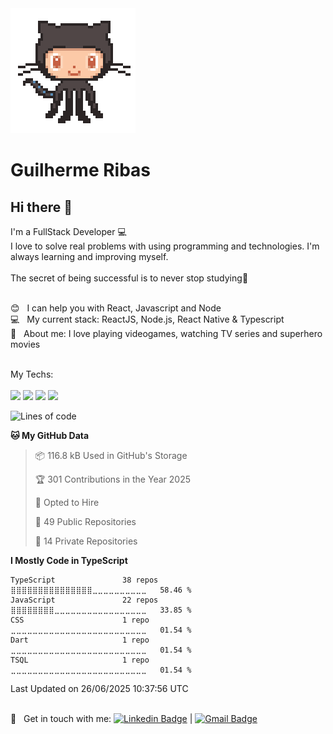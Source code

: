 <img width="auto" src="https://github.com/Ribas187/ribas187/blob/master/git.gif">


# Guilherme Ribas

## Hi there 👋
I'm a FullStack Developer :computer:
<br/>I love to solve real problems with using programming and technologies.
I'm always learning and improving myself. 
<br/><br/>
The secret of being successful is to never stop studying:rocket:


 <br/> :blush: &nbsp; I can help you with React, Javascript and Node
 <br/> :computer: &nbsp; My current stack: ReactJS, Node.js, React Native & Typescript
 <br/> 💬  &nbsp; About me: I love playing videogames, watching TV series and superhero movies
 <br/>  <br/> 
 
My Techs:<br><br>
<img src='https://img.shields.io/badge/React-20232A?style=for-the-badge&logo=react&logoColor=61DAFB' />
<img src='https://img.shields.io/badge/JavaScript-F7DF1E?style=for-the-badge&logo=javascript&logoColor=black' />
<img src='https://img.shields.io/badge/TypeScript-007ACC?style=for-the-badge&logo=typescript&logoColor=white' />
<img src='https://img.shields.io/badge/Node.js-43853D?style=for-the-badge&logo=nodedotjs&logoColor=white' />
 
<!--START_SECTION:waka-->
![Lines of code](https://img.shields.io/badge/From%20Hello%20World%20I%27ve%20Written-41.5%20million%20lines%20of%20code-blue)

**🐱 My GitHub Data** 

> 📦 116.8 kB Used in GitHub's Storage 
 > 
> 🏆 301 Contributions in the Year 2025
 > 
> 💼 Opted to Hire
 > 
> 📜 49 Public Repositories 
 > 
> 🔑 14 Private Repositories 
 > 
**I Mostly Code in TypeScript** 

```text
TypeScript               38 repos            ⣿⣿⣿⣿⣿⣿⣿⣿⣿⣿⣿⣿⣿⣿⣿⣀⣀⣀⣀⣀⣀⣀⣀⣀⣀   58.46 % 
JavaScript               22 repos            ⣿⣿⣿⣿⣿⣿⣿⣿⣀⣀⣀⣀⣀⣀⣀⣀⣀⣀⣀⣀⣀⣀⣀⣀⣀   33.85 % 
CSS                      1 repo              ⣀⣀⣀⣀⣀⣀⣀⣀⣀⣀⣀⣀⣀⣀⣀⣀⣀⣀⣀⣀⣀⣀⣀⣀⣀   01.54 % 
Dart                     1 repo              ⣀⣀⣀⣀⣀⣀⣀⣀⣀⣀⣀⣀⣀⣀⣀⣀⣀⣀⣀⣀⣀⣀⣀⣀⣀   01.54 % 
TSQL                     1 repo              ⣀⣀⣀⣀⣀⣀⣀⣀⣀⣀⣀⣀⣀⣀⣀⣀⣀⣀⣀⣀⣀⣀⣀⣀⣀   01.54 % 
```




 Last Updated on 26/06/2025 10:37:56 UTC
<!--END_SECTION:waka-->
 
 <br/> :email: &nbsp; Get in touch with me: [![Linkedin Badge](https://img.shields.io/badge/-GuilhermeRibas-blue?style=flat-square&logo=Linkedin&logoColor=white&link=https://www.linkedin.com/in/guilherme-ribas/)](https://www.linkedin.com/in/guilherme-ribas/) 
| 
[![Gmail Badge](https://img.shields.io/badge/-guilherme.ribas.tech@gmail.com-c14438?style=flat-square&logo=Gmail&logoColor=white&link=mailto:guilherme.ribas.tech@gmail.com)](mailto:guilherme.ribas.tech@gmail.com)
